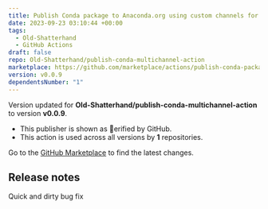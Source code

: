 ```yaml
---
title: Publish Conda package to Anaconda.org using custom channels for build
date: 2023-09-23 03:10:44 +00:00
tags:
  - Old-Shatterhand
  - GitHub Actions
draft: false
repo: Old-Shatterhand/publish-conda-multichannel-action
marketplace: https://github.com/marketplace/actions/publish-conda-package-to-anaconda-org-using-custom-channels-for-build
version: v0.0.9
dependentsNumber: "1"
---
```



Version updated for **Old-Shatterhand/publish-conda-multichannel-action** to version **v0.0.9**.
- This publisher is shown as erified by GitHub.
- This action is used across all versions by **1** repositories.

Go to the [GitHub Marketplace](https://github.com/marketplace/actions/publish-conda-package-to-anaconda-org-using-custom-channels-for-build) to find the latest changes.

## Release notes

Quick and dirty bug fix

